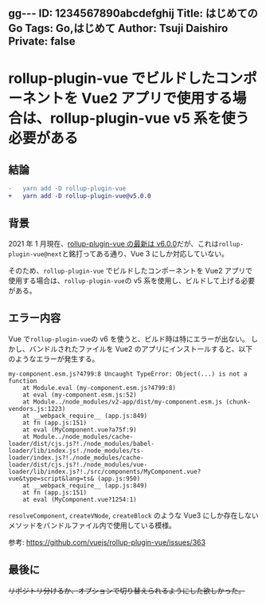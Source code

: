 gg---
ID: 1234567890abcdefghij
Title: はじめてのGo
Tags: Go,はじめて
Author: Tsuji Daishiro
Private: false
---
# rollup-plugin-vue でビルドしたコンポーネントを Vue2 アプリで使用する場合は、rollup-plugin-vue v5 系を使う必要がある

## 結論

```diff
-   yarn add -D rollup-plugin-vue
+   yarn add -D rollup-plugin-vue@v5.0.0
```

## 背景

2021 年 1 月現在、[rollup-plugin-vue の最新は v6.0.0](https://www.npmjs.com/package/rollup-plugin-vue)だが、これは`rollup-plugin-vue@next`と銘打ってある通り、Vue 3 にしか対応していない。

そのため、`rollup-plugin-vue` でビルドしたコンポーネントを Vue2 アプリで使用する場合は、`rollup-plugin-vue`の v5 系を使用し、ビルドして上げる必要がある。

## エラー内容

Vue で`rollup-plugin-vue`の v6 を使うと、ビルド時は特にエラーが出ない。
しかし、バンドルされたファイルを Vue2 のアプリにインストールすると、以下のようなエラーが発生する。

```log
my-component.esm.js?4799:8 Uncaught TypeError: Object(...) is not a function
    at Module.eval (my-component.esm.js?4799:8)
    at eval (my-component.esm.js:52)
    at Module../node_modules/v2-app/dist/my-component.esm.js (chunk-vendors.js:1223)
    at __webpack_require__ (app.js:849)
    at fn (app.js:151)
    at eval (MyComponent.vue?a75f:9)
    at Module../node_modules/cache-loader/dist/cjs.js?!./node_modules/babel-loader/lib/index.js!./node_modules/ts-loader/index.js?!./node_modules/cache-loader/dist/cjs.js?!./node_modules/vue-loader/lib/index.js?!./src/components/MyComponent.vue?vue&type=script&lang=ts& (app.js:950)
    at __webpack_require__ (app.js:849)
    at fn (app.js:151)
    at eval (MyComponent.vue?1254:1)
```

`resolveComponent`, `createVNode`, `createBlock` のような Vue3 にしか存在しないメソッドをバンドルファイル内で使用している模様。

参考: <https://github.com/vuejs/rollup-plugin-vue/issues/363>

## 最後に

~~リポジトリ分けるか、オプションで切り替えられるようにした欲しかった。~~
